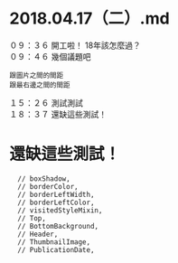 # 2018.04.17（二）.md

０９：３６ 開工啦！ 18年該怎麼過？  
０９：４６ 幾個議題吧  
```
跟圖片之間的間距
跟最右邊之間的間距
```

１５：２６ 測試測試  
１８：３７ 還缺這些測試！  

# 還缺這些測試！
```
  // boxShadow,
  // borderColor,
  // borderLeftWidth,
  // borderLeftColor,
  // visitedStyleMixin,
  // Top,
  // BottomBackground,
  // Header,
  // ThumbnailImage,
  // PublicationDate,
  ```
